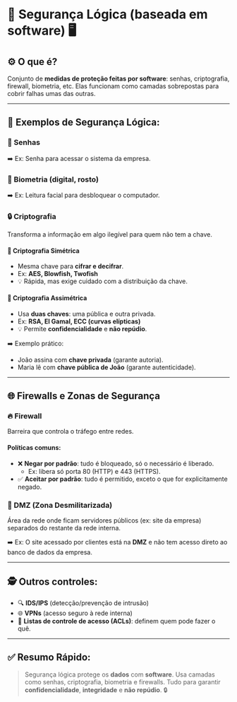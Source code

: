 # 🔐 Segurança Lógica (baseada em software) &#x1F5A5;

## ⚙️ O que é?
Conjunto de **medidas de proteção feitas por software**: senhas, criptografia, firewall, biometria, etc. Elas funcionam como camadas sobrepostas para cobrir falhas umas das outras.

---

## 🧬 Exemplos de Segurança Lógica:

### 🔑 Senhas
➡️ Ex: Senha para acessar o sistema da empresa.

### 👤 Biometria (digital, rosto)
➡️ Ex: Leitura facial para desbloquear o computador.

### 🔒 Criptografia
Transforma a informação em algo ilegível para quem não tem a chave.

#### 📌 Criptografia Simétrica
- Mesma chave para **cifrar e decifrar**.
- Ex: **AES, Blowfish, Twofish**
- &#x1F4A1; Rápida, mas exige cuidado com a distribuição da chave.

#### 📌 Criptografia Assimétrica
- Usa **duas chaves**: uma pública e outra privada.
- Ex: **RSA, El Gamal, ECC (curvas elípticas)**
- &#x1F4A1; Permite **confidencialidade** e **não repúdio**.

➡️ Exemplo prático:
- João assina com **chave privada** (garante autoria).
- Maria lê com **chave pública de João** (garante autenticidade).

---

## 🌐 Firewalls e Zonas de Segurança

### 🔥 Firewall
Barreira que controla o tráfego entre redes.

#### Políticas comuns:
- ❌ **Negar por padrão**: tudo é bloqueado, só o necessário é liberado.
  - Ex: libera só porta 80 (HTTP) e 443 (HTTPS).
- ✅ **Aceitar por padrão**: tudo é permitido, exceto o que for explicitamente negado.

### 🧱 DMZ (Zona Desmilitarizada)
Área da rede onde ficam servidores públicos (ex: site da empresa) separados do restante da rede interna.

➡️ Ex: O site acessado por clientes está na **DMZ** e não tem acesso direto ao banco de dados da empresa.

---

## 🕵️ Outros controles:
- 🔍 **IDS/IPS** (detecção/prevenção de intrusão)
- 🌐 **VPNs** (acesso seguro à rede interna)
- 🔐 **Listas de controle de acesso (ACLs)**: definem quem pode fazer o quê.

---

## ✅ Resumo Rápido:
> Segurança lógica protege os **dados** com **software**. Usa camadas como senhas, criptografia, biometria e firewalls. Tudo para garantir **confidencialidade**, **integridade** e **não repúdio**. &#x1F512; 